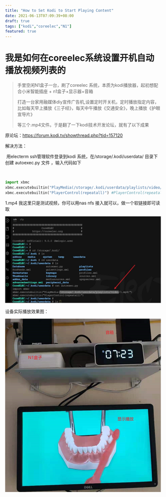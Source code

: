 ```yaml
---
title: "How to Set Kodi to Start Playing Content"
date: 2021-06-13T07:09:39+08:00
draft: true 
tags: ["kodi","coreelec","N1"] 
featured: true
---
```


# **我是如何在coreelec系统设置开机自动播放视频列表的** 

> 手里空闲N1盒子一台，刷了coreelec 系统，本质为kodi播放器，起初想配合小米智能插座 + n1盒子+显示器+音箱
>
> 打造一台家用融媒体diy宣传广告机,设置定时开关机，定时播放指定内容，比如每天早上播放《三子经》，每天中午播放《交通安全》，晚上播放《护眼宣导片》
>
> 等三个.mp4文件。于是翻了一下kodi技术开发论坛，就有了以下成果



原论坛：https://forum.kodi.tv/showthread.php?tid=157120

解决方法：

​     用electerm ssh管理软件登录到kodi 系统，在/storage/.kodi/userdata/ 目录下 创建 autoexec.py 文件 ，输入代码如下

​     

```python
import xbmc
xbmc.executebuiltin("PlayMedia(/storage/.kodi/userdata/playlists/video/1.mp4)")
xbmc.executebuiltin("PlayerControl(repeatall)") #PlayerControl(repeatall)  这一句是循环播放1.mp4文件
```

1.mp4 我这里只是测试视频，你可以用nas nfs 接入就可以，做一个软链接即可读取



![image-20210613072200142](image-20210613072200142.png)

设备实际播放效果图：

![image-20210613072552887](image-20210613072552887.png)